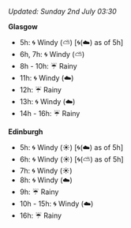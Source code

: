 *Updated: Sunday 2nd July 03:30*

**Glasgow**

* 5h: :cyclone: Windy (:partly_sunny:) [:cyclone:(:cloud:) as of 5h]
* 6h, 7h: :cyclone: Windy (:partly_sunny:)
* 8h - 10h: :umbrella: Rainy
* 11h: :cyclone: Windy (:cloud:)
* 12h: :umbrella: Rainy
* 13h: :cyclone: Windy (:cloud:)
* 14h - 16h: :umbrella: Rainy

**Edinburgh**

* 5h: :cyclone: Windy (:sunny:) [:cyclone:(:cloud:) as of 5h]
* 6h: :cyclone: Windy (:sunny:) [:cyclone:(:partly_sunny:) as of 5h]
* 7h: :cyclone: Windy (:sunny:)
* 8h: :cyclone: Windy (:cloud:)
* 9h: :umbrella: Rainy
* 10h - 15h: :cyclone: Windy (:cloud:)
* 16h: :umbrella: Rainy
